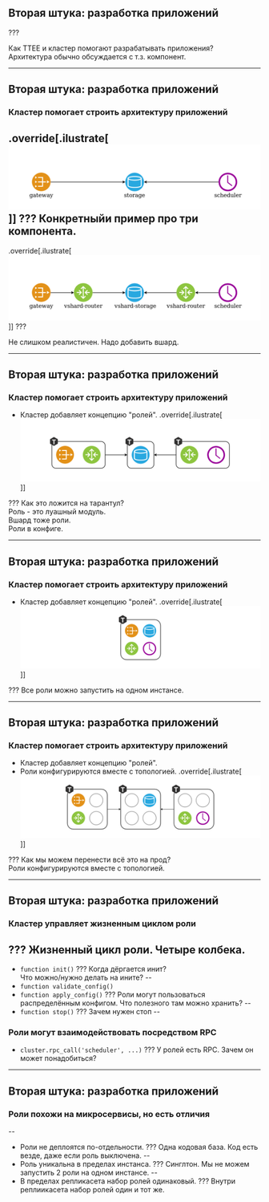 <!-- ############################################################ -->
## Вторая штука: разработка приложений

???

Как ТТЕЕ и кластер помогают разрабатывать приложения?<br/>
Архитектура обычно обсуждается с т.з. компонент.

<!-- ############################# -->
---
## Вторая штука: разработка приложений
### Кластер помогает строить архитектуру приложений
.override[.ilustrate[![](roles-p0.2.png)]]
???
Конкретныйи пример про три компонента.
--
.override[.ilustrate[![](roles-p1.png)]]
???

Не слишком реалистичен. Надо добавить вшард.

<!-- ############################# -->
---
## Вторая штука: разработка приложений
### Кластер помогает строить архитектуру приложений
- Кластер добавляет концепцию "ролей".
.override[.ilustrate[![](roles-p2.png)]]

???
Как это ложится на тарантул?<br/>
Роль - это луашный модуль. <br/>
Вшард тоже роли. <br/>
Роли в конфиге.

<!-- ############################# -->
---
## Вторая штука: разработка приложений
### Кластер помогает строить архитектуру приложений
- Кластер добавляет концепцию "ролей".
.override[.ilustrate[![](roles-p3.png)]]

???
Все роли можно запустить на одном инстансе.


<!-- ############################# -->
---
## Вторая штука: разработка приложений
### Кластер помогает строить архитектуру приложений
- Кластер добавляет концепцию "ролей".
- Роли конфигурируются вместе с топологией.
.override[.ilustrate[![](roles-p4.2.png)]]

???
Как мы можем перенести всё это на прод?<br/>
Роли конфигурируются вместе с топологией.

<!-- ############################################################ -->
---
## Вторая штука: разработка приложений
### Кластер управляет жизненным циклом роли
???
Жизненный цикл роли. Четыре колбека.
--
- `function init()`
???
Когда дёргается инит?<br/>
Что можно/нужно делать на ините?
--
- `function validate_config()`
- `function apply_config()`
???
Роли могут пользоваться распределённым конфигом.
Что полезного там можно хранить?
--
- `function stop()`
???
Зачем нужен стоп
--

### Роли могут взаимодействовать посредством RPC
- `cluster.rpc_call('scheduler', ...)`
???
У ролей есть RPC. Зачем он может понадобиться?

<!-- ############################################################ -->
<!-- ############################# -->
---
## Вторая штука: разработка приложений
### Роли похожи на микросервисы, но есть отличия
--
- Роли не деплоятся по-отдельности.
???
Одна кодовая база. Код есть везде, даже если роль выключена.
--
- Роль уникальна в пределах инстанса.
???
Синглтон. Мы не можем запустить 2 роли на одном инстансе.
--
- В пределах репликасета набор ролей одинаковый.
???
Внутри реплиикасета набор ролей один и тот же.
